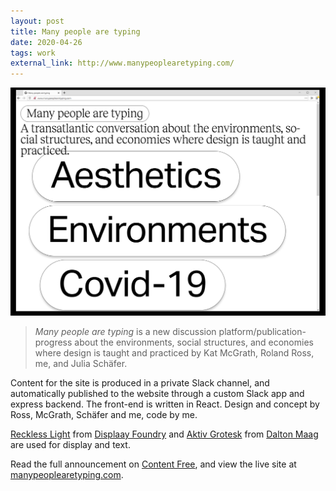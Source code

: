 ```yaml
---
layout: post
title: Many people are typing
date: 2020-04-26
tags: work
external_link: http://www.manypeoplearetyping.com/
---
```


![/assets/projects/mpat.png](/assets/projects/mpat.png)

> *Many people are typing* is a new discussion platform/publication-progress about the environments, social structures, and economies where design is taught and practiced by Kat McGrath, Roland Ross, me, and Julia Schäfer.


Content for the site is produced in a private Slack channel, and automatically published to the website through a custom Slack app and express backend. The front-end is written in React. Design and concept by Ross, McGrath, Schäfer and me, code by me.

[Reckless Light](https://displaay.net/typeface/reckless/) from [Displaay Foundry](https://displaay.net/) and [Aktiv Grotesk](https://www.daltonmaag.com/library/aktiv-grotesk) from [Dalton Maag](https://www.daltonmaag.com/) are used for display and text.

Read the full announcement on [Content Free](http://content-free.net/news/many-people-are-typing), and view the live site at [manypeoplearetyping.com](http://www.manypeoplearetyping.com/).

